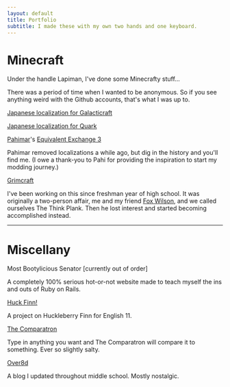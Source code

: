 ```yaml
---
layout: default
title: Portfolio
subtitle: I made these with my own two hands and one keyboard.
---
```


# Minecraft

Under the handle Lapiman, I've done some Minecrafty stuff...

There was a period of time when I wanted to be anonymous. So if you see anything weird with the Github accounts, that's what I was up to.

[Japanese localization for Galacticraft](https://github.com/micdoodle8/Galacticraft/blob/master/src/main/resources/assets/galacticraftcore/lang/ja_JP.lang)

[Japanese localization for Quark](https://github.com/Vazkii/Quark/blob/master/src/main/resources/assets/quark/lang/ja_JP.lang)

[Pahimar](http://pahimar.com)'s [Equivalent Exchange 3](https://github.com/pahimar/Equivalent-Exchange-3)

Pahimar removed localizations a while ago, but dig in the history and you'll find me. (I owe a thank-you to Pahi for providing the inspiration to start my modding journey.)

[Grimcraft](https://github.com/thinkplank/grimcraft)

I've been working on this since freshman year of high school. It was originally a two-person affair, me and my friend [Fox Wilson](http://fwilson.me), and we called ourselves The Think Plank. Then he lost interest and started becoming accomplished instead.

***

# Miscellany

Most Bootylicious Senator [currently out of order]

A completely 100% serious hot-or-not website made to teach myself the ins and outs of Ruby on Rails.

[Huck Finn!](/pf/huckfinn)

A project on Huckleberry Finn for English 11.

[The Comparatron](/pf/comparatron)

Type in anything you want and The Comparatron will compare it to something. Ever so slightly salty.

[Over8d](http://over8d.wordpress.com)

A blog I updated throughout middle school. Mostly nostalgic.
